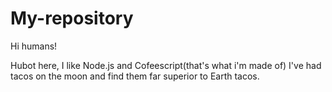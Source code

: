 # My-repository

Hi humans!

Hubot here, I like Node.js and Cofeescript(that's what i'm made of) 
I've had tacos on the moon and find them far superior to Earth tacos.
